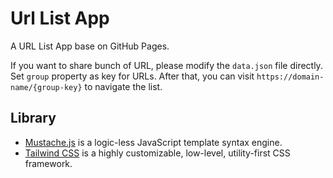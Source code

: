 # Url List App

A URL List App base on GitHub Pages.

If you want to share bunch of URL, please modify the `data.json` file directly. Set `group` property as key for URLs. After that, you can visit `https://domain-name/{group-key}` to navigate the list.

## Library

- [Mustache.js](https://mustache.github.io/) is a logic-less JavaScript template syntax engine.
- [Tailwind CSS](https://tailwindcss.com/) is a highly customizable, low-level, utility-first CSS framework.

